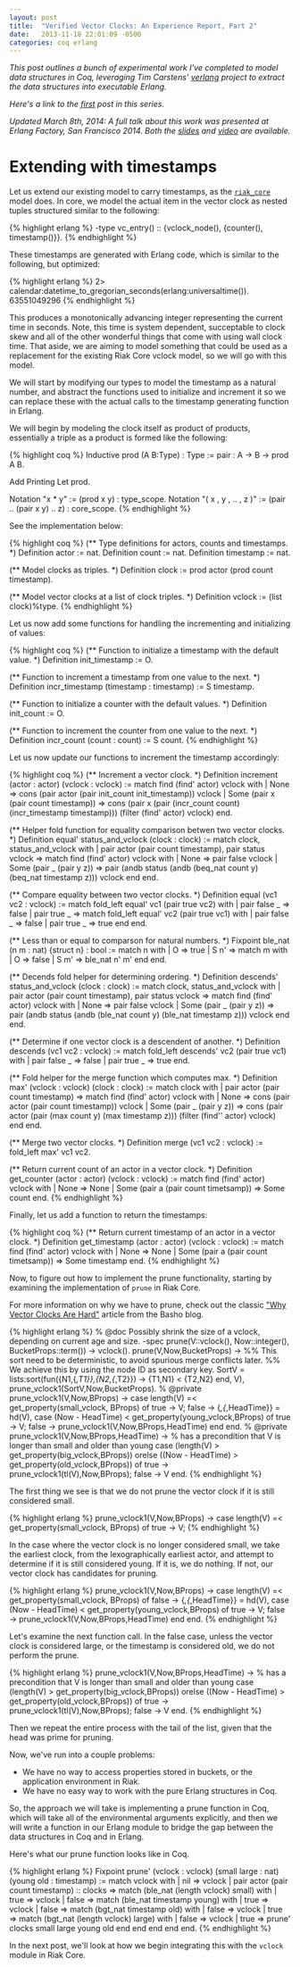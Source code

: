 ```yaml
---
layout: post
title:  "Verified Vector Clocks: An Experience Report, Part 2"
date:   2013-11-18 22:01:09 -0500
categories: coq erlang
---
```


_This post outlines a bunch of experimental work I've completed to model
data structures in Coq, leveraging Tim Carstens' [verlang][verlang]
project to extract the data structures into executable Erlang._

_Here's a link to the [first][first] post in this series._

_Updated March 8th, 2014: A full talk about this work was presented at Erlang
Factory, San Francisco 2014.  Both the
[slides](https://speakerdeck.com/cmeiklejohn/vector-clocks-in-coq-an-experience-report)
and [video](https://www.youtube.com/watch?v=IINmkv4izVQ) are available._

# Extending with timestamps

Let us extend our existing model to carry timestamps, as the
[`riak_core`][riak_core] model does.  In core, we model the actual item
in the vector clock as nested tuples structured similar to the
following:

{% highlight erlang %}
-type vc_entry() :: {vclock_node(), {counter(), timestamp()}}.
{% endhighlight %}

These timestamps are generated with Erlang code, which is similar to the
following, but optimized:

{% highlight erlang %}
2> calendar:datetime_to_gregorian_seconds(erlang:universaltime()).
63551049296
{% endhighlight %}

This produces a monotonically advancing integer representing the current
time in seconds.  Note, this time is system dependent, succeptable to
clock skew and all of the other wonderful things that come with using
wall clock time.  That aside, we are aiming to model something that could
be used as a replacement for the existing Riak Core vclock model, so
we will go with this model.

We will start by modifying our types to model the timestamp as a natural
number, and abstract the functions used to initialize and increment it
so we can replace these with the actual calls to the timestamp
generating function in Erlang.

We will begin by modeling the clock itself as product of products,
essentially a triple as a product is formed like the following:

{% highlight coq %}
Inductive prod (A B:Type) : Type :=
  pair : A -> B -> prod A B.

  Add Printing Let prod.

  Notation "x * y" := (prod x y) : type_scope.
  Notation "( x , y , .. , z )" := (pair .. (pair x y) .. z) : core_scope.
{% endhighlight %}

See the implementation below:

{% highlight coq %}
(** Type definitions for actors, counts and timestamps. *)
Definition actor := nat.
Definition count := nat.
Definition timestamp := nat.

(** Model clocks as triples. *)
Definition clock := prod actor (prod count timestamp).

(** Model vector clocks at a list of clock triples. *)
Definition vclock := (list clock)%type.
{% endhighlight %}

Let us now add some functions for handling the incrementing and
initializing of values:

{% highlight coq %}
(** Function to initialize a timestamp with the default value. *)
Definition init_timestamp := O.

(** Function to increment a timestamp from one value to the next. *)
Definition incr_timestamp (timestamp : timestamp) := S timestamp.

(** Function to initialize a counter with the default values. *)
Definition init_count := O.

(** Function to increment the counter from one value to the next. *)
Definition incr_count (count : count) := S count.
{% endhighlight %}

Let us now update our functions to increment the timestamp accordingly:

{% highlight coq %}
(** Increment a vector clock. *)
Definition increment (actor : actor) (vclock : vclock) :=
  match find (find' actor) vclock with
  | None => 
    cons (pair actor (pair init_count init_timestamp)) vclock
  | Some (pair x (pair count timestamp)) => 
    cons (pair x (pair (incr_count count) (incr_timestamp timestamp)))
                       (filter (find' actor) vclock)
  end.

(** Helper fold function for equality comparison betwen two vector clocks. *)
Definition equal' status_and_vclock (clock : clock) :=
  match clock, status_and_vclock with
    | pair actor (pair count timestamp), 
      pair status vclock => match find (find' actor) vclock with
                              | None => 
                                pair false vclock
                              | Some (pair _ (pair y z)) => 
                                pair (andb 
                                        status
                                        (andb
                                           (beq_nat count y)
                                           (beq_nat timestamp z)))
                                        vclock
                            end
  end.

(** Compare equality between two vector clocks. *)
Definition equal (vc1 vc2 : vclock) := 
  match fold_left equal' vc1 (pair true vc2) with
    | pair false _ => 
      false
    | pair true _ => 
      match fold_left equal' vc2 (pair true vc1) with
        | pair false _ => 
          false
        | pair true _ => 
          true
      end
  end.

(** Less than or equal to comparson for natural numbers. *)
Fixpoint ble_nat (n m : nat) {struct n} : bool :=
  match n with
  | O => true
  | S n' =>
      match m with
      | O => false
      | S m' => ble_nat n' m'
      end
  end.

(** Decends fold helper for determining ordering. *)
Definition descends' status_and_vclock (clock : clock) :=
  match clock, status_and_vclock with
    | pair actor (pair count timestamp),
      pair status vclock => match find (find' actor) vclock with
                              | None => 
                                pair false vclock
                              | Some (pair _ (pair y z)) => 
                                pair (andb
                                        status
                                        (andb
                                           (ble_nat count y)
                                           (ble_nat timestamp z))) vclock
                            end
  end.

(** Determine if one vector clock is a descendent of another. *)
Definition descends (vc1 vc2 : vclock) := 
  match fold_left descends' vc2 (pair true vc1) with
    | pair false _ =>
      false
    | pair true _ => 
      true
  end.

(** Fold helper for the merge function which computes max. *)
Definition max' (vclock : vclock) (clock : clock) :=
  match clock with
    | pair actor (pair count timestamp) => 
      match find (find' actor) vclock with
        | None => 
          cons (pair actor (pair count timestamp)) vclock
        | Some (pair _ (pair y z)) => 
          cons (pair actor (pair (max count y) (max timestamp z)))
               (filter (find'' actor) vclock)
      end
  end.

(** Merge two vector clocks. *)
Definition merge (vc1 vc2 : vclock) := fold_left max' vc1 vc2.

(** Return current count of an actor in a vector clock. *)
Definition get_counter (actor : actor) (vclock : vclock) :=
  match find (find' actor) vclock with
      | None => 
        None
      | Some (pair a (pair count timetsamp)) =>
        Some count
  end.
{% endhighlight %}

Finally, let us add a function to return the timestamps:

{% highlight coq %}
(** Return current timestamp of an actor in a vector clock. *)
Definition get_timestamp (actor : actor) (vclock : vclock) :=
  match find (find' actor) vclock with
      | None => 
        None
      | Some (pair a (pair count timetsamp)) =>
        Some timestamp
  end.
{% endhighlight %}

Now, to figure out how to implement the prune functionality, starting by
examining the implementation of `prune` in Riak Core.

For more information on why we have to prune, check out the classic
["Why Vector Clocks Are Hard"][hard] article from the Basho blog.

{% highlight erlang %}
% @doc Possibly shrink the size of a vclock, depending on current age and size.
-spec prune(V::vclock(), Now::integer(), BucketProps::term()) -> vclock().
prune(V,Now,BucketProps) ->
    %% This sort need to be deterministic, to avoid spurious merge conflicts later.
    %% We achieve this by using the node ID as secondary key.
    SortV = lists:sort(fun({N1,{_,T1}},{N2,{_,T2}}) -> {T1,N1} < {T2,N2} end, V),
    prune_vclock1(SortV,Now,BucketProps).
% @private
prune_vclock1(V,Now,BProps) ->
    case length(V) =< get_property(small_vclock, BProps) of
        true ->
            V;
        false ->
            {_,{_,HeadTime}} = hd(V),
            case (Now - HeadTime) < get_property(young_vclock,BProps) of
                true ->
                    V;
                false ->
                    prune_vclock1(V,Now,BProps,HeadTime)
            end
    end.
% @private
prune_vclock1(V,Now,BProps,HeadTime) ->
    % has a precondition that V is longer than small and older than young
    case (length(V) > get_property(big_vclock,BProps)) orelse
         ((Now - HeadTime) > get_property(old_vclock,BProps)) of
        true ->
            prune_vclock1(tl(V),Now,BProps);
        false ->
            V
    end.
{% endhighlight %}

The first thing we see is that we do not prune the vector clock if it is
still considered small.

{% highlight erlang %}
prune_vclock1(V,Now,BProps) ->
    case length(V) =< get_property(small_vclock, BProps) of
        true ->
            V;
{% endhighlight %}

In the case where the vector clock is no longer considered small, we
take the earliest clock, from the lexographically earliest actor, and
attempt to determine if it is still considered young.  If it is, we do
nothing.  If not, our vector clock has candidates for pruning.

{% highlight erlang %}
prune_vclock1(V,Now,BProps) ->
    case length(V) =< get_property(small_vclock, BProps) of
        false ->
            {_,{_,HeadTime}} = hd(V),
            case (Now - HeadTime) < get_property(young_vclock,BProps) of
                true ->
                    V;
                false ->
                    prune_vclock1(V,Now,BProps,HeadTime)
            end
    end.
{% endhighlight %}

Let's examine the next function call.  In the false case, unless the
vector clock is considered large, or the timestamp is considered old, we
do not perform the prune.

{% highlight erlang %}
prune_vclock1(V,Now,BProps,HeadTime) ->
    % has a precondition that V is longer than small and older than young
    case (length(V) > get_property(big_vclock,BProps)) orelse
         ((Now - HeadTime) > get_property(old_vclock,BProps)) of
        true ->
            prune_vclock1(tl(V),Now,BProps);
        false ->
            V
    end.
{% endhighlight %}

Then we repeat the entire process with the tail of the list, given that
the head was prime for pruning.

Now, we've run into a couple problems:

* We have no way to access properties stored in buckets, or the
  application environment in Riak.
* We have no easy way to work with the pure Erlang structures in Coq.

So, the approach we will take is implementing a prune function in Coq,
which will take all of the environmental arguments explicitly, and then
we will write a function in our Erlang module to bridge the gap between
the data structures in Coq and in Erlang.

Here's what our prune function looks like in Coq.

{% highlight erlang %}
Fixpoint prune'
         (vclock : vclock)
         (small large : nat)
         (young old : timestamp) :=
  match vclock with
    | nil =>
      vclock
    | pair actor (pair count timestamp) :: clocks =>
      match (ble_nat (length vclock) small) with 
        | true => 
          vclock
        | false => 
          match (ble_nat timestamp young) with
            | true => 
              vclock
            | false => 
              match (bgt_nat timestamp old) with
                  | false => 
                    vclock
                  | true => 
                    match (bgt_nat (length vclock) large) with
                        | false =>
                          vclock
                        | true => 
                          prune' clocks small large young old
                    end
              end
          end
      end
  end.
{% endhighlight %}

In the next post, we'll look at how we begin integrating this with the
`vclock` module in Riak Core.

[verlang]: https://github.com/tcarstens/verlang
[riak_core]: https://github.com/basho/riak_core
[hard]: http://basho.com/why-vector-clocks-are-hard/
[first]: http://christophermeiklejohn.com/coq/erlang/2013/11/04/verified-vector-clocks-an-experience-report-part-1.html
